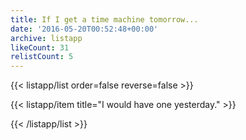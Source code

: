 ```yaml
---
title: If I get a time machine tomorrow...
date: '2016-05-20T00:52:48+00:00'
archive: listapp
likeCount: 31
relistCount: 5
---
```



{{< listapp/list order=false reverse=false >}}

   {{< listapp/item title="I would have one yesterday." >}}

{{< /listapp/list >}}
